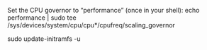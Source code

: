Set the CPU governor to “performance” (once in your shell):
echo performance | sudo tee /sys/devices/system/cpu/cpu*/cpufreq/scaling_governor

sudo update-initramfs -u
